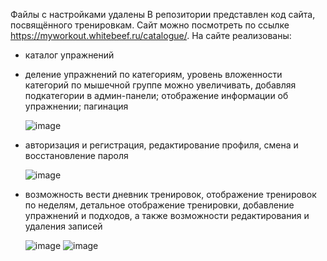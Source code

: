 Файлы с настройками удалены
В репозитории представлен код сайта, посвящённого тренировкам. Сайт можно посмотреть по ссылке https://myworkout.whitebeef.ru/catalogue/.
На сайте реализованы:
- каталог упражнений
- деление упражнений по категориям, уровень вложенности категорий по мышечной группе можно увеличивать, добавляя подкатегории в админ-панели; отображение информации об упражнении; пагинация
  
  ![image](https://github.com/beAgun/django_workout_/assets/140337252/8890f60d-552a-491c-b03f-93558875aaca)

- авторизация и регистрация, редактирование профиля, смена и восстановление пароля
  
  ![image](https://github.com/beAgun/django_workout_/assets/140337252/6851aec2-ce96-4bba-9704-3b9916ff4227)

- возможность вести дневник тренировок, отображение тренировок по неделям, детальное отображение тренировки, добавление упражнений и подходов, а также возможности редактирования и удаления записей
  
  ![image](https://github.com/beAgun/django_workout_/assets/140337252/744a20d6-5dd5-4fd7-b342-ace0075b0b8a)
  ![image](https://github.com/beAgun/django_workout_/assets/140337252/0840748d-f30f-4e7c-9735-302cf73359c9)



